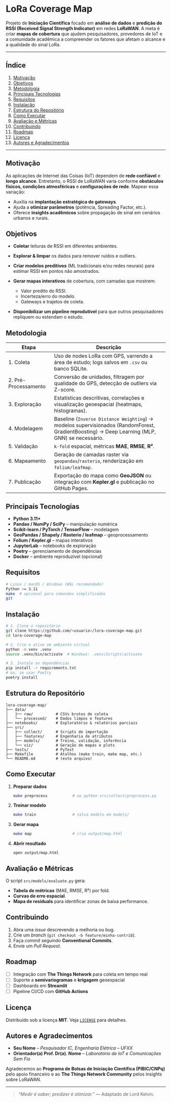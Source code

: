 # LoRa Coverage Map <!-- omit in toc -->

Projeto de **Iniciação Científica** focado em **análise de dados** e **predição do RSSI (Received Signal Strength Indicator)** em redes **LoRaWAN**. A meta é criar **mapas de cobertura** que ajudem pesquisadores, provedores de IoT e a comunidade acadêmica a compreender os fatores que afetam o alcance e a qualidade do sinal LoRa.

---

## Índice

1. [Motivação](#motivação)
2. [Objetivos](#objetivos)
3. [Metodologia](#metodologia)
4. [Principais Tecnologias](#principais-tecnologias)
5. [Requisitos](#requisitos)
6. [Instalação](#instalação)
7. [Estrutura do Repositório](#estrutura-do-repositório)
8. [Como Executar](#como-executar)
9. [Avaliação e Métricas](#avaliação-e-métricas)
10. [Contribuindo](#contribuindo)
11. [Roadmap](#roadmap)
12. [Licença](#licença)
13. [Autores e Agradecimentos](#autores-e-agradecimentos)

---

## Motivação

As aplicações de Internet das Coisas (IoT) dependem de **rede confiável** e **longo alcance**. Entretanto, o RSSI de LoRaWAN varia conforme **obstáculos físicos, condições atmosféricas** e **configurações de rede**. Mapear essa variação:

* Auxilia na **implantação estratégica de gateways**.
* Ajuda a **otimizar parâmetros** (potência, Spreading Factor, etc.).
* Oferece **insights acadêmicos** sobre propagação de sinal em cenários urbanos e rurais.

## Objetivos

* **Coletar** leituras de RSSI em diferentes ambientes.
* **Explorar & limpar** os dados para remover ruídos e outliers.
* **Criar modelos preditivos** (ML tradicionais e/ou redes neurais) para estimar RSSI em pontos não amostrados.
* **Gerar mapas interativos** de cobertura, com camadas que mostrem:

  * Valor predito do RSSI.
  * Incerteza/erro do modelo.
  * Gateways e trajetos de coleta.
* **Disponibilizar um pipeline reprodutível** para que outros pesquisadores repliquem ou estendam o estudo.

## Metodologia

| Etapa                | Descrição                                                                                                                                    |
| -------------------- | -------------------------------------------------------------------------------------------------------------------------------------------- |
| 1. Coleta            | Uso de nodes LoRa com GPS, varrendo a área de estudo; logs salvos em `.csv` ou banco SQLite.                                                 |
| 2. Pré-Processamento | Conversão de unidades, filtragem por qualidade do GPS, detecção de outliers via Z-score.                                                     |
| 3. Exploração        | Estatísticas descritivas, correlações e visualização geoespacial (heatmaps, histogramas).                                                    |
| 4. Modelagem         | Baseline (`Inverse Distance Weighting`) → modelos supervisionados (RandomForest, GradientBoosting) → Deep Learning (MLP, GNN) se necessário. |
| 5. Validação         | `k-fold` espacial, métricas **MAE**, **RMSE**, **R²**.                                                                                       |
| 6. Mapeamento        | Geração de camadas raster via `geopandas`/`rasterio`, renderização em `folium/leafmap`.                                                      |
| 7. Publicação        | Exportação do mapa como **GeoJSON** ou integração com **Kepler.gl** e publicação no GitHub Pages.                                            |

## Principais Tecnologias

* **Python 3.11+**
* **Pandas / NumPy / SciPy** – manipulação numérica
* **Scikit-learn / PyTorch / TensorFlow** – modelagem
* **GeoPandas / Shapely / Rasterio / leafmap** – geoprocessamento
* **Folium / Kepler.gl** – mapas interativos
* **JupyterLab** – notebooks de exploração
* **Poetry** – gerenciamento de dependências
* **Docker** – ambiente reproduzível (opcional)

## Requisitos

```bash
# Linux / macOS / Windows (WSL recomendado)
Python >= 3.11
make  # opcional para comandos simplificados
git
```

## Instalação

```bash
# 1. Clone o repositório
git clone https://github.com/<usuario>/lora-coverage-map.git
cd lora-coverage-map

# 2. Crie e ative um ambiente virtual
python -m venv .venv
source .venv/bin/activate  # Windows: .venv\Scripts\activate

# 3. Instale as dependências
pip install -r requirements.txt
# ou, se usar Poetry
poetry install
```

## Estrutura do Repositório

```
lora-coverage-map/
├── data/
│   ├── raw/          # CSVs brutos de coleta
│   └── processed/    # Dados limpos e features
├── notebooks/        # Exploratório & relatórios parciais
├── src/
│   ├── collect/      # Scripts de importação
│   ├── features/     # Engenharia de atributos
│   ├── models/       # Treino, validação, inferência
│   └── viz/          # Geração de mapas e plots
├── tests/            # PyTest
├── Makefile          # Atalhos (make train, make map, etc.)
└── README.md         # (este arquivo)
```

## Como Executar

1. **Preparar dados**

   ```bash
   make preprocess           # ou python src/collect/preprocess.py
   ```
2. **Treinar modelo**

   ```bash
   make train                # salva modelo em models/
   ```
3. **Gerar mapa**

   ```bash
   make map                  # cria output/map.html
   ```
4. **Abrir resultado**

   ```
   open output/map.html
   ```

## Avaliação e Métricas

O script `src/models/evaluate.py` gera:

* **Tabela de métricas** (MAE, RMSE, R²) por fold.
* **Curvas de erro espacial**.
* **Mapa de residuals** para identificar zonas de baixa performance.

## Contribuindo

1. Abra uma *issue* descrevendo a melhoria ou bug.
2. Crie um *branch* (`git checkout -b feature/minha-contrib`).
3. Faça *commit* seguindo **Conventional Commits**.
4. Envie um *Pull Request*.

## Roadmap

* [ ] Integração com **The Things Network** para coleta em tempo real
* [ ] Suporte a **semivariogramas** e **krigagem** geoespacial
* [ ] Dashboards em **Streamlit**
* [ ] Pipeline CI/CD com **GitHub Actions**

## Licença

Distribuído sob a licença **MIT**. Veja [`LICENSE`](LICENSE) para detalhes.

## Autores e Agradecimentos

* **Seu Nome** – *Pesquisador IC, Engenharia Elétrica – UFXX*
* **Orientador(a) Prof. Dr(a). Nome** – *Laboratório de IoT e Comunicações Sem Fio*

Agradecemos ao **Programa de Bolsas de Iniciação Científica (PIBIC/CNPq)** pelo apoio financeiro e ao **The Things Network Community** pelos insights sobre LoRaWAN.

---

> *“Medir é saber; predizer é otimizar.”* — Adaptado de Lord Kelvin.
